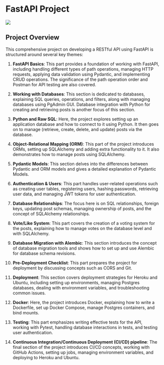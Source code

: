 # FastAPI Project

![](https://i.imgur.com/jPqQa5E.png)

## Project Overview

This comprehensive project on developing a RESTful API using FastAPI is structured around several key themes:

1. **FastAPI Basics**: This part provides a foundation of working with FastAPI, including handling different types of path operations, managing HTTP requests, applying data validation using Pydantic, and implementing CRUD operations. The significance of the path operation order and Postman for API testing are also covered.

2. **Working with Databases**: This section is dedicated to databases, explaining SQL queries, operations, and filters, along with managing databases using PgAdmin GUI. Database integration with Python for creating and retrieving posts is another focus of this section.

3. **Python and Raw SQL**: Here, the project explores setting up an application database and how to connect to it using Python. It then goes on to manage (retrieve, create, delete, and update) posts via the database.

4. **Object-Relational Mapping (ORM)**: This part of the project introduces ORMs, setting up SQLAlchemy and adding extra functionality to it. It also demonstrates how to manage posts using SQLAlchemy.

5. **Pydantic Models**: This section delves into the differences between Pydantic and ORM models and gives a detailed explanation of Pydantic Models.

6. **Authentication & Users**: This part handles user-related operations such as creating user tables, registering users, hashing passwords, retrieving user data, and managing JWT tokens for user authentication.

7. **Database Relationships**: The focus here is on SQL relationships, foreign keys, updating post schemas, managing ownership of posts, and the concept of SQLAlchemy relationships.

8. **Vote/Like System**: This part covers the creation of a voting system for the posts, explaining how to manage votes on the database level and with SQLAlchemy.

9. **Database Migration with Alembic**: This section introduces the concept of database migration tools and shows how to set up and use Alembic for database schema revisions.

10. **Pre-Deployment Checklist**: This part prepares the project for deployment by discussing concepts such as CORS and Git.

11. **Deployment**: This section covers deployment strategies for Heroku and Ubuntu, including setting up environments, managing Postgres databases, dealing with environment variables, and troubleshooting common issues.

12. **Docker**: Here, the project introduces Docker, explaining how to write a Dockerfile, set up Docker Compose, manage Postgres containers, and bind mounts.

13. **Testing**: This part emphasizes writing effective tests for the API, working with Pytest, handling database interactions in tests, and testing user authentication.

14. **Continuous Integration/Continuous Deployment (CI/CD) pipeline**: The final section of the project introduces CI/CD concepts, working with GitHub Actions, setting up jobs, managing environment variables, and deploying to Heroku and Ubuntu.
